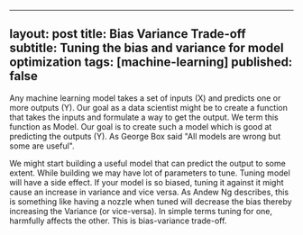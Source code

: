 
---
layout: post
title: Bias Variance Trade-off
subtitle: Tuning the bias and variance for model optimization
tags: [machine-learning]
published: false
---
Any machine learning model takes a set of inputs (X) and predicts one or more outputs (Y). Our goal as a data scientist might be to create a function that takes the inputs and formulate a way to get the output. We term this function as Model. Our goal is to create such a model which is good at predicting the outputs (Y).  As George Box said "All models are wrong but some are useful". 

We might start building a useful model that can predict the output to some extent. While building we may have lot of parameters to tune. Tuning model will have a side effect. If your model is so biased, tuning it against it might cause an increase in variance and vice versa. As Andew Ng describes, this is something like having a nozzle when tuned will decrease the bias thereby increasing the Variance (or vice-versa). In simple terms tuning for one, harmfully affects the other. This is bias-variance trade-off.

 
